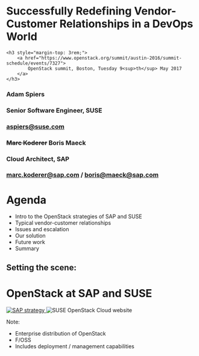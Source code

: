 <!-- .slide: data-state="cover" id="cover-page" data-menu-title="Cover slide" data-timing="20" -->
<div class="title">
    <h1>Successfully Redefining Vendor-Customer Relationships in a DevOps World</h1>

    <h3 style="margin-top: 3rem;">
        <a href="https://www.openstack.org/summit/austin-2016/summit-schedule/events/7327">
            OpenStack summit, Boston, Tuesday 9<sup>th</sup> May 2017
        </a>
    </h3>
</div>

<div class="row presenters">
    <div class="presenter presenter-1">
        <h3 class="name">Adam Spiers</h3>
        <h3 class="job-title">Senior Software Engineer, SUSE</h3>
        <h3 class="email"><a href="mailto:aspiers@suse.com">aspiers@suse.com</a></h3>
    </div>
    <div class="presenter presenter-2">
        <h3 class="name"><del>Marc Koderer</del> Boris Maeck</h3>
        <h3 class="job-title">Cloud Architect, SAP</h3>
        <h3 class="email"><a href="mailto:marc.koderer@sap.com">marc.koderer@sap.com</a> / <a href="mailto:boris@maeck@sap.com">boris@maeck@sap.com</a></h3>
    </div>
</div>


<!-- .slide: data-state="normal" id="agenda" data-timing="30" -->
# Agenda

*   Intro to the OpenStack strategies of SAP and SUSE
*   Typical vendor-customer relationships
*   Issues and escalation
*   Our solution
*   Future work
*   Summary


<!-- .slide: data-state="section-break" id="SAP-SUSE-intro" data-menu-title="OpenStack at SAP/SUSE" data-timing="5" -->
## Setting the scene:
# OpenStack at SAP and SUSE


<!-- .slide: data-state="normal" id="SAP-cloud-platform" class="full-screen" data-menu-title="SAP cloud strategy" data-timing="30" -->
<a href="https://hcp.sap.com/index.html">
    <img data-src="images/SAP-strategy-1.png" alt="SAP strategy" />
</a>


<!-- .slide: data-state="blank-slide" class="full-screen" id="SUSE-OpenStack-Cloud" data-menu-title="SUSE OpenStack Cloud" data-timing="30" -->
<img data-src="images/SOC.png" alt="SUSE OpenStack Cloud website" />

Note:

- Enterprise distribution of OpenStack
- F/OSS
- Includes deployment / management capabilities
